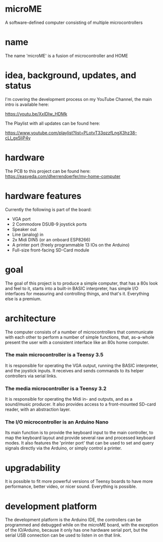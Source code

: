 # microME
A software-defined computer consisting of multiple microcontrollers

# name
The name 'microME' is a fusion of microcontroller and HOME

# idea, background, updates, and status
I'm covering the development process on my YouTube Channel, the main intro is available here:

https://youtu.be/XxIDlw_HDMk

The Playlist with all updates can be found here:

https://www.youtube.com/playlist?list=PLotvT33qzzfLngX3hz38-cLI_gx5IjP4y

# hardware
The PCB to this project can be found here:
https://easyeda.com/dherrendoerfer/my-home-computer

# hardware features
Currently the following is part of the board:
 * VGA port
 * 2 Commodore DSUB-9 joystick ports
 * Speaker out
 * Line (analog) in
 * 2x Midi DIN5 (or an onboard ESP8266)
 * A printer port (freely programmable 13 IOs on the Arduino)
 * Full-size front-facing SD-Card module
 
# goal
The goal of this project is to produce a simple computer, that has a 80s look and feel to it, starts into a built-in BASIC interpreter, has simple I/O interfaces for measuring and controlling things, and that's it.
Everything else is a premium.

# architecture
The computer consists of a number of microcontrollers that communicate with each other to perform a number of simple functions, that, as-a-whole present the user with a consistent interface like an 80s home computer.
### The main microcontroller is a Teensy 3.5
It is responsible for operating the VGA output, running the BASIC interpreter, and the joystick inputs.
It receives and sends commands to its helper controllers via serial links.
### The media microcontroller is a Teensy 3.2
It is responsible for operating the Midi in- and outputs, and as a sound/music producer.
It also provides access to a front-mounted SD-card reader, with an abstraction layer.
### The I/O microcontroller is an Arduino Nano
Its main function is to provide the keyboard input to the main controller, to map the keyboard layout and provide several raw and processed keyboard modes.
It also features the 'printer port' that can be used to set and query signals directly via the Arduino, or simply control a printer.

# upgradability
It is possible to fit more powerful versions of Teensy boards to have more performance, better video, or nicer sound. Everything is possible.

# development platform
The development platform is the Arduino IDE, the controllers can be programmed and debugged while on the microME board, with the exception of the IO/Arduino, because it only has one hardware serial port, but the serial USB connection can be used to listen in on that link.
